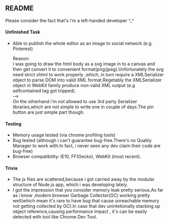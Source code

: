 ## README

Please consider the fact that's  i'm a left-handed developer ^_^

#### Unfinished Task
* Able to publish the whole editor as an image to social network (e.g. Pinterest)

	Reason:    
    I was going to draw the html body as a svg image in to a canvas and then get convert it to convenient format(png/jpeg).Unfortunately the svg need strict xhtml to work properly ,which, in turn require a XMLSerializer object to parse DOM into valid XML format.Regetably the XMLSerializer object in WebKit family produce non-valid XML output (e.g selfcontained tag got tripped).
    	<br />  --> <br>
	On the otherhand i'm not allowed to use 3rd party Serializer libraries,which are not simple to write one in couple of days.The pin button are just simple part though.

#### Testing

* Memory usage tested (via chrome profiling tools)
* Bug tested (although i can't guarantee bug-free.There's no Quality Manager to work with.In fact, i never seen any dev claim their code are bug-free)
* Browser compatibility: IE10, FF(Gecko), WebKit (most recent).

#### Trivia
* The js files are scattered,because i got carried away by the modular structure of Node.js app, which i was developing lately.
* I got the impression that you consider memory leak pretty serious.As far as i know ,modern browser Garbage Collector(GC) working pretty well(which mean it's rare to have bug that cause unreachable memory not getting collected by GC).In case that dev unintetionally stacking up object reference,causing performance impact , it's can be easily detected with tool like Chrome Dev Tool.